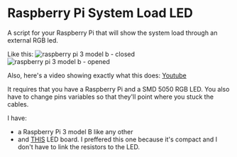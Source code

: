# Raspberry Pi System Load LED
A script for your Raspberry Pi that will show the system load through an external RGB led.

Like this:
![raspberry pi 3 model b - closed](https://github.com/blchinezu/rpi-system-load-led/blob/master/IMG_20180131_214042.jpg?raw=true)
![raspberry pi 3 model b - opened](https://github.com/blchinezu/rpi-system-load-led/blob/master/IMG_20180131_214209.jpg?raw=true)

Also, here's a video showing exactly what this does: [Youtube](https://www.youtube.com/watch?v=9k0FLhkswZg)

It requires that you have a Raspberry Pi and a SMD 5050 RGB LED. You also have to change pins variables so that they'll point where you stuck the cables.

I have:
 - a Raspberry Pi 3 model B like any other
 - and [THIS](https://www.aliexpress.com/item/3-Colour-RGB-SMD-LED-Module-5050-full-color-Pwm-tri-color-LED-For-Arduino-MCU/32818529969.html) LED board. I preffered this one because it's compact and I don't have to link the resistors to the LED.
